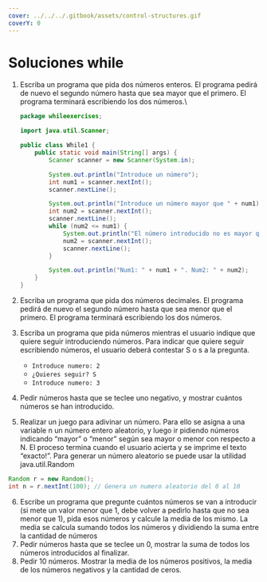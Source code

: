 ```yaml
---
cover: ../../../.gitbook/assets/control-structures.gif
coverY: 0
---
```


# Soluciones while

1.  Escriba un programa que pida dos números enteros. El programa pedirá de nuevo el segundo número hasta que sea mayor que el primero. El programa terminará escribiendo los dos números.\


    ```java
    package whileexercises;

    import java.util.Scanner;

    public class While1 {
        public static void main(String[] args) {
            Scanner scanner = new Scanner(System.in);

            System.out.println("Introduce un número");
            int num1 = scanner.nextInt();
            scanner.nextLine();

            System.out.println("Introduce un número mayor que " + num1);
            int num2 = scanner.nextInt();
            scanner.nextLine();
            while (num2 <= num1) {
                System.out.println("El número introducido no es mayor que " + num1);
                num2 = scanner.nextInt();
                scanner.nextLine();
            }

            System.out.println("Num1: " + num1 + ". Num2: " + num2);
        }
    }
    ```
2. Escriba un programa que pida dos números decimales. El programa pedirá de nuevo el segundo número hasta que sea menor que el primero. El programa terminará escribiendo los dos números.
3. Escriba un programa que pida números mientras el usuario indique que quiere seguir introduciendo números. Para indicar que quiere seguir escribiendo números, el usuario deberá contestar S o s a la pregunta.
   * `Introduce numero: 2`
   * `¿Quieres seguir? S`
   * `Introduce numero: 3`
4. Pedir números hasta que se teclee uno negativo, y mostrar cuántos números se han introducido.
5. Realizar un juego para adivinar un número. Para ello se asigna a una variable n un número entero aleatorio, y luego ir pidiendo números indicando “mayor” o “menor” según sea mayor o menor con respecto a N. El proceso termina cuando el usuario acierta y se imprime el texto “exacto!”. Para generar un número aleatorio se puede usar la utilidad java.util.Random

```java
Random r = new Random(); 
int n = r.nextInt(100); // Genera un numero aleatorio del 0 al 10 
```

6. Escribe un programa que pregunte cuántos números se van a introducir (si mete un valor menor que 1, debe volver a pedirlo hasta que no sea menor que 1), pida esos números y calcule la media de los mismo. La media se calcula sumando todos los números y dividiendo la suma entre la cantidad de números
7. Pedir números hasta que se teclee un 0, mostrar la suma de todos los números introducidos al finalizar.
8. Pedir 10 números. Mostrar la media de los números positivos, la media de los números negativos y la cantidad de ceros.
